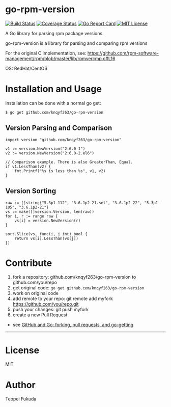 # go-rpm-version

[![Build Status](https://travis-ci.org/knqyf263/go-rpm-version.svg?branch=master)](https://travis-ci.org/knqyf263/go-rpm-version)
[![Coverage Status](https://coveralls.io/repos/github/knqyf263/go-rpm-version/badge.svg?branch=master)](https://coveralls.io/github/knqyf263/go-rpm-version?branch=master)
[![Go Report Card](https://goreportcard.com/badge/github.com/knqyf263/go-rpm-version)](https://goreportcard.com/report/github.com/knqyf263/go-rpm-version)
[![MIT License](http://img.shields.io/badge/license-MIT-blue.svg?style=flat)](https://github.com/knqyf263/go-rpm-version/blob/master/LICENSE)

A Go library for parsing rpm package versions

go-rpm-version is a library for parsing and comparing rpm versions

For the original C implementation, see:
https://github.com/rpm-software-management/rpm/blob/master/lib/rpmvercmp.c#L16

OS: RedHat/CentOS

# Installation and Usage

Installation can be done with a normal go get:

```
$ go get github.com/knqyf263/go-rpm-version
```

## Version Parsing and Comparison

```
import version "github.com/knqyf263/go-rpm-version"

v1 := version.NewVersion("2:6.0-1")
v2 := version.NewVersion("2:6.0-2.el6")

// Comparison example. There is also GreaterThan, Equal.
if v1.LessThan(v2) {
    fmt.Printf("%s is less than %s", v1, v2)
}
```

## Version Sorting

```
raw := []string{"5.3p1-112", "3.6.1p2-21.sel", "3.6.1p2-22", "5.3p1-105", "3.6.1p2-21"}
vs := make([]version.Version, len(raw))
for i, r := range raw {
	vs[i] = version.NewVersion(r)
}

sort.Slice(vs, func(i, j int) bool {
	return vs[i].LessThan(vs[j])
})
```

# Contribute

1. fork a repository: github.com/knqyf263/go-rpm-version to github.com/you/repo
2. get original code: `go get github.com/knqyf263/go-rpm-version`
3. work on original code
4. add remote to your repo: git remote add myfork https://github.com/you/repo.git
5. push your changes: git push myfork
6. create a new Pull Request

- see [GitHub and Go: forking, pull requests, and go-getting](http://blog.campoy.cat/2014/03/github-and-go-forking-pull-requests-and.html)

----

# License
MIT

# Author
Teppei Fukuda
